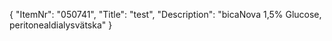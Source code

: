{
  "ItemNr": "050741",
  "Title": "test",
  "Description": "bicaNova 1,5% Glucose, peritonealdialysvätska"
}